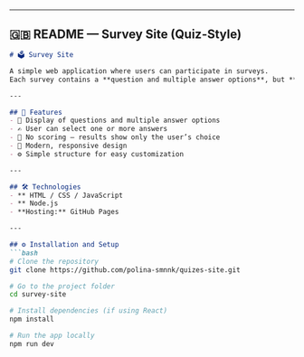 #
---

## 🇬🇧 README — Survey Site (Quiz-Style)

```markdown
# 🗳️ Survey Site

A simple web application where users can participate in surveys.  
Each survey contains a **question and multiple answer options**, but **there are no correct answers** — the goal is to collect opinions, not to test knowledge.

---

## 🚀 Features
- 🧩 Display of questions and multiple answer options  
- ✍️ User can select one or more answers  
- 💬 No scoring — results show only the user’s choice  
- 🎨 Modern, responsive design  
- ⚙️ Simple structure for easy customization  

---

## 🛠️ Technologies
- ** HTML / CSS / JavaScript  
- ** Node.js 
- **Hosting:** GitHub Pages 

---

## ⚙️ Installation and Setup
```bash
# Clone the repository
git clone https://github.com/polina-smnnk/quizes-site.git

# Go to the project folder
cd survey-site

# Install dependencies (if using React)
npm install

# Run the app locally
npm run dev
